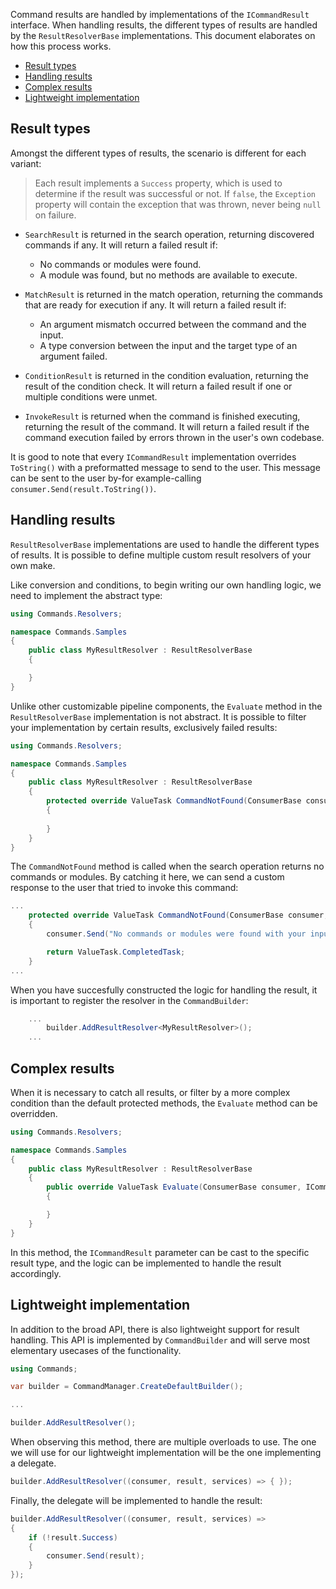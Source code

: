 Command results are handled by implementations of the `ICommandResult` interface.
When handling results, the different types of results are handled by the `ResultResolverBase` implementations. This document elaborates on how this process works.

- [Result types](#result-types)
- [Handling results](#handling-results)
- [Complex results](#complex-results)
- [Lightweight implementation](#lightweight-implementation)

## Result types

Amongst the different types of results, the scenario is different for each variant:

> Each result implements a `Success` property, which is used to determine if the result was successful or not. 
If `false`, the `Exception` property will contain the exception that was thrown, never being `null` on failure.

- `SearchResult` is returned in the search operation, returning discovered commands if any. It will return a failed result if:
  - No commands or modules were found.
  - A module was found, but no methods are available to execute.

- `MatchResult` is returned in the match operation, returning the commands that are ready for execution if any. It will return a failed result if:
  - An argument mismatch occurred between the command and the input.
  - A type conversion between the input and the target type of an argument failed.

- `ConditionResult` is returned in the condition evaluation, returning the result of the condition check. It will return a failed result if one or multiple conditions were unmet.

- `InvokeResult` is returned when the command is finished executing, returning the result of the command. It will return a failed result if the command execution failed by errors thrown in the user's own codebase.

It is good to note that every `ICommandResult` implementation overrides `ToString()` with a preformatted message to send to the user. This message can be sent to the user by-for example-calling `consumer.Send(result.ToString())`.

## Handling results

`ResultResolverBase` implementations are used to handle the different types of results. It is possible to define multiple custom result resolvers of your own make.

Like conversion and conditions, to begin writing our own handling logic, we need to implement the abstract type:

```cs
using Commands.Resolvers;

namespace Commands.Samples 
{
    public class MyResultResolver : ResultResolverBase
    {

    }
}
```

Unlike other customizable pipeline components, the `Evaluate` method in the `ResultResolverBase` implementation is not abstract. 
It is possible to filter your implementation by certain results, exclusively failed results:

```cs
using Commands.Resolvers;

namespace Commands.Samples 
{
    public class MyResultResolver : ResultResolverBase
    {
        protected override ValueTask CommandNotFound(ConsumerBase consumer, SearchResult result, IServiceProvider services, CancellationToken cancellationToken)
        {
		
        }
    }
}
```

The `CommandNotFound` method is called when the search operation returns no commands or modules. By catching it here, we can send a custom response to the user that tried to invoke this command:

```cs
...
    protected override ValueTask CommandNotFound(ConsumerBase consumer, SearchResult result, IServiceProvider services, CancellationToken cancellationToken)
    {
        consumer.Send("No commands or modules were found with your input.");

        return ValueTask.CompletedTask;
    }
...
```

When you have succesfully constructed the logic for handling the result, it is important to register the resolver in the `CommandBuilder`:

```cs
    ...
        builder.AddResultResolver<MyResultResolver>();
    ...
```

## Complex results

When it is necessary to catch all results, or filter by a more complex condition than the default protected methods, the `Evaluate` method can be overridden.

```cs
using Commands.Resolvers;

namespace Commands.Samples 
{
	public class MyResultResolver : ResultResolverBase
	{
		public override ValueTask Evaluate(ConsumerBase consumer, ICommandResult result, IServiceProvider services, CancellationToken cancellationToken)
		{

		}
	}
}
```

In this method, the `ICommandResult` parameter can be cast to the specific result type, and the logic can be implemented to handle the result accordingly.

## Lightweight implementation

In addition to the broad API, there is also lightweight support for result handling. 
This API is implemented by `CommandBuilder` and will serve most elementary usecases of the functionality.

```cs
using Commands;

var builder = CommandManager.CreateDefaultBuilder();

...

builder.AddResultResolver();
```

When observing this method, there are multiple overloads to use. The one we will use for our lightweight implementation will be the one implementing a delegate.

```cs
builder.AddResultResolver((consumer, result, services) => { });
```

Finally, the delegate will be implemented to handle the result:

```cs
builder.AddResultResolver((consumer, result, services) =>
{
    if (!result.Success)
    {
        consumer.Send(result);
    }
});
```